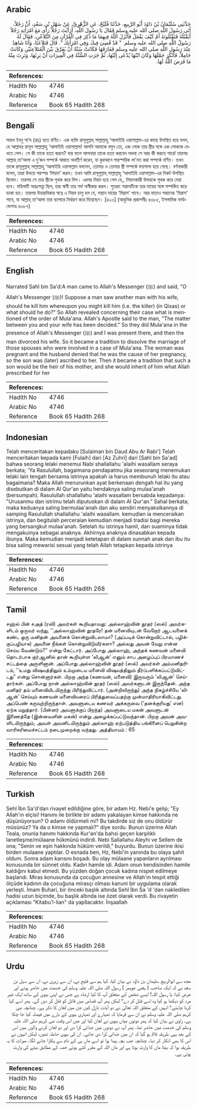 ## Arabic


<div dir="rtl" lang="ar" style={{fontSize:'larger',backgroundColor:'#f8f9fa',padding:20}}>
حَدَّثَنِي سُلَيْمَانُ بْنُ دَاوُدَ أَبُو الرَّبِيعِ، حَدَّثَنَا فُلَيْحٌ، عَنِ الزُّهْرِيِّ، عَنْ سَهْلِ بْنِ سَعْدٍ، أَنَّ رَجُلاً، أَتَى رَسُولَ اللَّهِ صلى الله عليه وسلم فَقَالَ يَا رَسُولَ اللَّهِ، أَرَأَيْتَ رَجُلاً رَأَى مَعَ امْرَأَتِهِ رَجُلاً أَيَقْتُلُهُ فَتَقْتُلُونَهُ أَمْ كَيْفَ يَفْعَلُ فَأَنْزَلَ اللَّهُ فِيهِمَا مَا ذُكِرَ فِي الْقُرْآنِ مِنَ التَّلاَعُنِ، فَقَالَ لَهُ رَسُولُ اللَّهِ صلى الله عليه وسلم ‏ "‏ قَدْ قُضِيَ فِيكَ وَفِي امْرَأَتِكَ ‏"‏‏.‏ قَالَ فَتَلاَعَنَا، وَأَنَا شَاهِدٌ عِنْدَ رَسُولِ اللَّهِ صلى الله عليه وسلم فَفَارَقَهَا فَكَانَتْ سُنَّةً أَنْ يُفَرَّقَ بَيْنَ الْمُتَلاَعِنَيْنِ وَكَانَتْ حَامِلاً، فَأَنْكَرَ حَمْلَهَا وَكَانَ ابْنُهَا يُدْعَى إِلَيْهَا، ثُمَّ جَرَتِ السُّنَّةُ فِي الْمِيرَاثِ أَنْ يَرِثَهَا، وَتَرِثَ مِنْهُ مَا فَرَضَ اللَّهُ لَهَا‏.‏
</div>
<div style={{backgroundColor:'#f8f9fa',padding:20, marginBottom: 10}}><table> <thead> <tr> <th>References:</th> <th></th> </tr> </thead> <tbody><tr><td>Hadith No</td><td>4746</td></tr><tr><td>Arabic No</td><td>4746</td></tr><tr><td>Reference</td><td>Book 65 Hadith 268</td></tr></tbody></table></div>

## Bengali


<div dir="ltr" lang="bn" style={{fontSize:'larger',backgroundColor:'#f8f9fa',padding:20}}>
সাহল ইবনু সা‘দ (রাঃ) হতে বর্ণিত। এক ব্যক্তি রাসূলুল্লাহ্ সাল্লাল্লাহু ‘আলাইহি ওয়াসাল্লাম-এর কাছে উপস্থিত হয়ে বলল, হে আল্লাহর রাসূল সাল্লাল্লাহু ‘আলাইহি ওয়াসাল্লাম! আপনি আমাকে বলুন তো, এক লোক তার স্ত্রীর সঙ্গে এক লোককে দেখতে পেল। সে কী তাকে হত্যা করবে? যার ফলে আপনারা তাকে হত্যা করবেন অথবা সে আর কী করতে পারে! তারপর আল্লাহ্ তা‘আলা এ দু’জন সম্পর্কে আয়াত অবতীর্ণ করেন, যা কুরআনে পারস্পরিক লা‘নত করা সম্পর্কে বর্ণিত। তখন তাকে রাসূলুল্লাহ্ সাল্লাল্লাহু ‘আলাইহি ওয়াসাল্লাম বললেন, তোমার ও তোমার স্ত্রী সম্পর্কে ফয়সালা হয়ে গেছে। বর্ণনাকারী বলেন, তারা উভয়ে পরস্পর ‘লিয়ান’ করল। তখন আমি রাসূলুল্লাহ্ সাল্লাল্লাহু ‘আলাইহি ওয়াসাল্লাম-এর নিকট উপস্থিত ছিলাম। তারপর সে তার স্ত্রীকে পৃথক করে দিল। এরপর নিয়ম হয়ে গেল যে,, লিয়ানকারী উভয়কে পৃথক করে দেয়া হবে। মহিলাটি অন্তঃসত্ত্বা ছিল, তার স্বামী তার গর্ভ অস্বীকার করল। সুতরাং সন্তানটিকে তার মায়ের সঙ্গে সম্পর্কিত করে ডাকা হত। তারপর উত্তরাধিকার স্বত্বে এ নিয়ম চালু হল যে, সন্তান মায়ের ‘মিরাস’ পাবে। আর মাতাও সন্তানের ‘মিরাস’ পাবে, যা আল্লাহ্ তা‘আলা তার ব্যাপারে নির্ধারণ করে দিয়েছেন। [৪২৩] (আধুনিক প্রকাশনীঃ ৪৩৮৫, ইসলামিক ফাউন্ডেশনঃ ৪৩৮৭)
</div>
<div style={{backgroundColor:'#f8f9fa',padding:20, marginBottom: 10}}><table> <thead> <tr> <th>References:</th> <th></th> </tr> </thead> <tbody><tr><td>Hadith No</td><td>4746</td></tr><tr><td>Arabic No</td><td>4746</td></tr><tr><td>Reference</td><td>Book 65 Hadith 268</td></tr></tbody></table></div>

## English


<div dir="ltr" lang="en" style={{fontSize:'larger',backgroundColor:'#f8f9fa',padding:20}}>
Narrated Sahl bin Sa'd:A man came to Allah's Messenger (ﷺ) and said, "O Allah's Messenger (ﷺ)! Suppose a man saw another man with his wife, should he kill him whereupon you might kill him (i.e. the killer) (in Qisas) or what should he do?" So Allah revealed concerning their case what is mentioned of the order of Mula'ana. Allah's Apostle said to the man, "The matter between you and your wife has been decided." So they did Mula'ana in the presence of Allah's Messenger (ﷺ) and I was present there, and then the man divorced his wife. So it became a tradition to dissolve the marriage of those spouses who were involved in a case of Mula'ana. The woman was pregnant and the husband denied that he was the cause of her pregnancy, so the son was (later) ascribed to her. Then it became a tradition that such a son would be the heir of his mother, and she would inherit of him what Allah prescribed for her
</div>
<div style={{backgroundColor:'#f8f9fa',padding:20, marginBottom: 10}}><table> <thead> <tr> <th>References:</th> <th></th> </tr> </thead> <tbody><tr><td>Hadith No</td><td>4746</td></tr><tr><td>Arabic No</td><td>4746</td></tr><tr><td>Reference</td><td>Book 65 Hadith 268</td></tr></tbody></table></div>

## Indonesian


<div dir="ltr" lang="id" style={{fontSize:'larger',backgroundColor:'#f8f9fa',padding:20}}>
Telah menceritakan kepadaku [Sulaiman bin Daud Abu Ar Rabi'] Telah menceritakan kepada kami [Fulaih] dari [Az Zuhri] dari [Sahl bin Sa'ad] bahwa seorang lelaki menemui Nabi shallallahu 'alaihi wasallam seraya berkata; 'Ya Rasulullah, bagaimana pendapatmu jika seseorang menemukan lelaki lain tengah bersama istrinya apakah ia harus membunuh lelaki itu atau bagaimana? Maka Allah menurunkan ayat berkenaan dengah hal itu yang disebutkan di dalam Al Qur'an yaitu hendaknya saling mulaa'anah (bersumpah). Rasulullah shallallahu 'alaihi wasallam bersabda kepadanya: "Urusanmu dan istrimu telah diputuskan di dalam Al Qur'an." Sahal berkata; maka keduanya saling bermulaa'anah dan aku sendiri menyaksikannya di samping Rasulullah shallallahu 'alaihi wasallam. kemudian ia menceraikan istrinya, dan begitulah perceraian kemudian menjadi tradisi bagi mereka yang bersangkut mulaa'anah. Setelah itu istrinya hamil, dan suaminya tidak mengakuinya sebagai anaknya. Akhirnya anaknya dinasabkan kepada ibunya. Maka kemudian menjadi ketetapan di dalam sunnah anak dan ibu itu bisa saling mewarisi sesuai yang telah Allah tetapkan kepada istrinya
</div>
<div style={{backgroundColor:'#f8f9fa',padding:20, marginBottom: 10}}><table> <thead> <tr> <th>References:</th> <th></th> </tr> </thead> <tbody><tr><td>Hadith No</td><td>4746</td></tr><tr><td>Arabic No</td><td>4746</td></tr><tr><td>Reference</td><td>Book 65 Hadith 268</td></tr></tbody></table></div>

## Tamil


<div dir="ltr" lang="ta" style={{fontSize:'larger',backgroundColor:'#f8f9fa',padding:20}}>
சஹ்ல் பின் சஅத் (ரலி) அவர்கள் கூறியதாவது: அல்லாஹ்வின் தூதர் (ஸல்) அவர்களிடம் ஒருவர் வந்து, ‘‘அல்லாஹ்வின் தூதரே! தன் மனைவியுடன் வேறோர் ஆடவனைக் கண்ட ஒரு மனிதன் அவனைக் கொன்றுவிடலாமா? (அப்படிக் கொன்றுவிட்டால், பழிக்குப்பழியாக) அவனை நீங்கள் கொன்றுவிடுவீர்களா? அல்லது அவன் வேறு என்ன செய்ய வேண்டும்?” என்று கேட்டார். அப்போது அல்லாஹ், அந்தக் கணவன் மனைவி தொடர்பாக குர்ஆனில் தான் கூறியுள்ள ‘லிஆன்’ எனும் சாப அழைப்புப் பிரமாணச் சட்டத்தை அருளினான். அப்போது அல்லாஹ்வின் தூதர் (ஸல்) அவர்கள் அம்மனிதரிடம், ‘‘உமது விஷயத்திலும் உம்முடைய மனைவி விஷயத்திலும் தீர்ப்பளிக்கப்பட்டுவிட்டது” என்று சொன்னார்கள். பிறகு அந்த (கணவன், மனைவி) இருவரும் ‘லிஆன்’ செய்தார்கள். அப்போது நான் அல்லாஹ்வின் தூதர் (ஸல்) அவர்களுடன் இருந்தேன். அந்த மனிதர் தம் மனைவியிடமிருந்து பிரிந்துவிட்டார். (அன்றிலிருந்து) அந்த நிகழ்ச்சியே ‘லிஆன்’ செய்யும் கணவன் மனைவியரைப் பிரித்துவைப்பதற்கு முன்மாதிரியாகிவிட்டது. அப்பெண் கருவுற்றிருந்தாள். அவளுடைய கணவர் அக்கருவை (‘தனக்குரியது’ என) ஏற்க மறுத்தார். (பின்னர் அவளுக்குப் பிறந்த) அவளுடைய மகன் அவளுடன் இணைத்தே (இன்னவளின் மகன்) என்று அழைக்கப்பட்டுவந்தான். பிறகு அவன் அவளிடமிருந்தும், அவள் அவனிடமிருந்தும் அல்லாஹ் ஏற்படுத்திய பங்கினைப் பெறுகின்ற வாரிசுரிமைச்சட்டம் நடைமுறைக்கு வந்தது. அத்தியாயம் : 65
</div>
<div style={{backgroundColor:'#f8f9fa',padding:20, marginBottom: 10}}><table> <thead> <tr> <th>References:</th> <th></th> </tr> </thead> <tbody><tr><td>Hadith No</td><td>4746</td></tr><tr><td>Arabic No</td><td>4746</td></tr><tr><td>Reference</td><td>Book 65 Hadith 268</td></tr></tbody></table></div>

## Turkish


<div dir="ltr" lang="tr" style={{fontSize:'larger',backgroundColor:'#f8f9fa',padding:20}}>
Sehl İbn Sa'd'dan rivayet edildiğine göre, bir adam Hz. Nebi'e gelip; "Ey Allah'ın elçisi! Hanımı ile birlikte bir adamı yakalayan kimse hakkında ne düşünüyorsun? O adamı öldürmeli mi? Bu takdirde siz de onu öldürür müsünüz? Ya da o kimse ne yapmalı?" diye sordu. Bunun üzerine Allah Teala, onunla hanımı hakkında Kur'an'da bahsi geçen karşılıklı lanetleşme/mülaane hükmünü indirdi. Nebi Sallallahu Aleyhi ve Sellem de ona; "Senin ve eşin hakkında hüküm verildi," buyurdu. Bunun üzerine ikisi birden mulaane yaptılar. O esnada ben, Hz, Nebi'in yanında bu olaya şahit oldum. Sonra adam karısını boşadı. Bu olay mülaane yapanların ayrılması konusunda bir sünnet oldu. Kadın hamile idi. Adam onun kendisinden hamile kaldığını kabul etmedi. Bu yüzden doğan çocuk kadına nispet edilmeye başlandı. Miras konusunda da çocuğun annesine ve Allah'ın tespit ettiği ölçüde kadının da çocuğuna mirasçı olması kanuni bir uygulama olarak yerleşti. İmam Buhari, bir önceki başlık altında Sehl İbn Sa 'd 'dan nakledilen hadisi uzun biçimde, bu başlık altında ise özet olarak verdi. Bu rivayetin açıklaması "Kitabu'l-lian" da yapllacaktır. İnşaallah
</div>
<div style={{backgroundColor:'#f8f9fa',padding:20, marginBottom: 10}}><table> <thead> <tr> <th>References:</th> <th></th> </tr> </thead> <tbody><tr><td>Hadith No</td><td>4746</td></tr><tr><td>Arabic No</td><td>4746</td></tr><tr><td>Reference</td><td>Book 65 Hadith 268</td></tr></tbody></table></div>

## Urdu


<div dir="rtl" lang="ur" style={{fontSize:'larger',backgroundColor:'#f8f9fa',padding:20}}>
مجھ سے ابوالربیع سلیمان بن داؤد نے بیان کیا، کہا ہم سے فلیح نے، ان سے زہری نے، ان سے سہل بن سعد نے کہ ایک صاحب ( یعنی عویمر ) رسول اللہ صلی اللہ علیہ وسلم کی خدمت میں حاضر ہوئے اور عرض کیا: یا رسول اللہ! ایسے شخص کے متعلق آپ کا کیا ارشاد ہے جس نے اپنی بیوی کے ساتھ ایک غیر مرد کو دیکھا ہو کیا وہ اسے قتل کر دے؟ لیکن پھر آپ قصاص میں قاتل کو قتل کر دیں گے۔ پھر اسے کیا کرنا چاہئے؟ انہیں کے متعلق اللہ تعالیٰ نے دو آیات نازل کیں جن میں لعان کا ذکر ہے۔ چنانچہ نبی کریم صلی اللہ علیہ وسلم نے ان سے فرمایا کہ تمہارے اور تمہاری بیوی کے بارے میں فیصلہ کیا جا چکا ہے۔ راوی نے بیان کیا کہ پھر دونوں میاں بیوی نے لعان کیا اور میں اس وقت نبی کریم صلی اللہ علیہ وسلم کی خدمت میں حاضر تھا۔ پھر آپ نے دونوں میں جدائی کرا دی اور دو لعان کرنے والوں میں اس کے بعد یہی طریقہ قائم ہو گیا کہ ان میں جدائی کرا دی جائے۔ ان کی بیوی حاملہ تھیں، لیکن انہوں نے اس کا بھی انکار کر دیا۔ چنانچہ جب بچہ پیدا ہوا تو اسے ماں ہی کے نام سے پکارا جانے لگا۔ میراث کا یہ طریقہ ہوا کہ بیٹا ماں کا وارث ہوتا ہے اور ماں اللہ کے مقرر کئے ہوئے حصہ کے مطابق بیٹے کی وارث ہوتی ہے۔
</div>
<div style={{backgroundColor:'#f8f9fa',padding:20, marginBottom: 10}}><table> <thead> <tr> <th>References:</th> <th></th> </tr> </thead> <tbody><tr><td>Hadith No</td><td>4746</td></tr><tr><td>Arabic No</td><td>4746</td></tr><tr><td>Reference</td><td>Book 65 Hadith 268</td></tr></tbody></table></div>